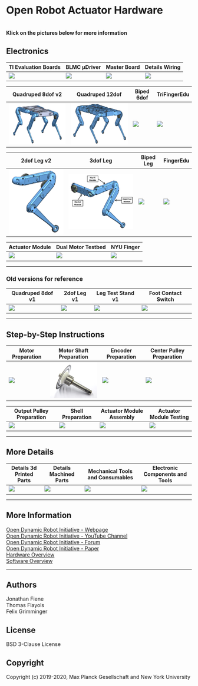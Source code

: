 # Open Robot Actuator Hardware

<br>**Klick on the pictures below for more information**
## Electronics
| TI Evaluation Boards  | BLMC µDriver | Master Board |Details Wiring|
| ---------------  | ------------- |------------- |---|
| <a href="/electronics/ti_electronics/README.md#texas-instruments-evaluation-board-electronics"><img src="electronics/ti_electronics/images/ti_eval_board_1.jpg" width="350"></a>| <a href="electronics/micro_driver_electronics/README.md#micro-driver-electronics"><img src="electronics/micro_driver_electronics/images/microdriver_board_v2.jpg" width="270"></a>  | <a href="https://github.com/open-dynamic-robot-initiative/master-board#master-board"><img src="electronics/images/master_board_1.jpg" width="270"></a>  |<a href="electronics/details/details_wiring.md#details-wiring"><img src="electronics/images/encoder_wiring_micro_driver.png" width="270"></a> |

| Quadruped 8dof v2 | Quadruped 12dof | Biped 6dof | TriFingerEdu |
| ---------------  | ------------- |------------- |------------- |
| <a href="mechanics/quadruped_robot_8dof_v2/README.md#quadruped-robot-8dof-v2"><img src="mechanics/quadruped_robot_8dof_v2/images/solo8_v2_cad_1.png" width="300"></a>  | <a href="mechanics/quadruped_robot_12dof_v1/README.md#quadruped-robot-12dof-v1"><img src="mechanics/quadruped_robot_12dof_v1/images/solo_12_cad_1.png" width="300"></a>  |<a href="mechanics/biped_6dof_v1/README.md#biped-robot-6dof-v1"><img src="mechanics/biped_6dof_v1/images/biped_navigation.png" width="210"></a>  |  <a href="mechanics/tri_finger_edu_v1/README.md#trifingeredu-v1"><img src="mechanics/tri_finger_edu_v1/images/manipulator_navigation.jpg" width="300"></a>   |

| 2dof Leg v2  | 3dof Leg | Biped Leg |FingerEdu |
| ------------- | ------------- |------------- |------------- |
| <a href="mechanics/leg_2dof_v2/README.md#leg-2dof-v2"><img src="mechanics/leg_2dof_v2/images/2dof_leg_v2_cad_1.png" width="250"></a>  | <a href="mechanics/leg_3dof_v1/README.md#leg-3dof-v1"><img src="mechanics/leg_3dof_v1/images/3dof_leg_cad_1.png" width="300"></a>  | <a href="mechanics/biped_leg_3dof_v1/README.md#biped-leg-3dof-v1"><img src="mechanics/biped_leg_3dof_v1/images/biped_leg_2.png" width="300"></a>  |<a href="mechanics/finger_edu_v1/README.md#fingeredu-v1"><img src="mechanics/finger_edu_v1/images/finger_navigation.jpg" width="300"></a>  |

| Actuator Module  | Dual Motor Testbed | NYU Finger |
| ---------------  | ------------- |------------- |
| <a href="mechanics/actuator_module_v1/README.md#brushless-actuator-module-v1"><img src="mechanics/actuator_module_v1/images/actuator_module_1.png" width="300"></a>| <a href="mechanics/dual_motor_testbed_v1/README.md#dual-motor-testbed-v1"><img src="mechanics/dual_motor_testbed_v1/images/dual_motor_testbed_1.jpg" width="300"></a>  | <a href="mechanics/nyu_finger_v1/README.md#nyu-finger-v1"><img src="mechanics/nyu_finger_v1/images/nyu_finger_cad_3.png" width="400"></a>  |

---
### Old versions for reference
| Quadruped 8dof v1 | 2dof Leg v1 | Leg Test Stand v1| Foot Contact Switch |
| ---------------  | ------------- |------------- |------------- |
| <a href="mechanics/quadruped_robot_8dof_v1/README.md#quadruped-robot-8dof-v1"><img src="mechanics/quadruped_robot_8dof_v1/images/quadruped_8dof_jump_1.jpg" width="300"></a>|<a href="mechanics/leg_2dof_v1/README.md#leg-2dof-v1"><img src="mechanics/leg_2dof_v1/images/leg_2dof_1.png" width="350"></a> |<a href="mechanics/leg_test_stand_v1/README.md#leg-test-stand-v1"><img src="mechanics/leg_test_stand_v1/images/leg_test_stand_1.png" width="300"></a>|<a href="mechanics/foot_contact_switch_v1/README.md#foot-contact-switch-v1"><img src="mechanics/foot_contact_switch_v1/images/foot_sensor.jpg" width="350"></a>|

---
## Step-by-Step Instructions

| Motor Preparation  | Motor Shaft Preparation | Encoder Preparation |Center Pulley Preparation|
| --- | --- | --- | --- |
| <a href="mechanics/actuator_module_v1/details/details_motor_preparation.md#details-motor-preparation"><img src="mechanics/actuator_module_v1/images/motor_mod_1_1.jpg" width="200"></a>| <a href="mechanics/actuator_module_v1/details/details_motor_shaft_preparation.md#details-motor-shaft-preparation"><img src="mechanics/actuator_module_v1/images/motor_shaft_preparation_18.jpg" width="200"></a>  | <a href="mechanics/actuator_module_v1/details/details_encoder_preparation.md#details-encoder-preparation"><img src="mechanics/actuator_module_v1/images/encoder_1.jpg" width="200"></a>  |<a href="mechanics/actuator_module_v1/details/details_center_pulley_preparation.md#details-center-pulley-preparation"><img src="mechanics/actuator_module_v1/images/pulley_preparation_1_1.jpg" width="200"></a> |

| Output Pulley Preparation | Shell Preparation | Actuator Module Assembly |Actuator Module Testing|
| --- | --- | --- | --- |
| <a href="mechanics/actuator_module_v1/details/details_output_pulley_preparation.md#details-output-pulley-preparation"><img src="mechanics/actuator_module_v1/images/output_pulley_preparation_9.jpg" width="200"></a>| <a href="mechanics/actuator_module_v1/details/details_shell_preparation.md#details-shell-preparation"><img src="mechanics/actuator_module_v1/images/shells_1.jpg" width="200"></a>  | <a href="mechanics/actuator_module_v1/details/details_actuator_module_assembly.md#details-actuator-module-assembly"><img src="mechanics/actuator_module_v1/images/actuator_module_open_1.jpg" width="200"></a>  |<a href="mechanics/actuator_module_v1/details/details_actuator_module_testing.md#details-actuator-module-testing"><img src="mechanics/actuator_module_v1/images/actuator_module_1.png" width="200"></a> |

---
## More Details
| Details 3d Printed Parts | Details Machined Parts | Mechanical Tools and Consumables |Electronic Components and Tools|
| --- | --- | --- | --- |
|<a href="mechanics/actuator_module_v1/details/details_3d_printed_parts.md#details-3d-printed-parts"><img src="mechanics/actuator_module_v1/images/3d_printed_parts_2.jpg" width="200"></a>|<a href="mechanics/actuator_module_v1/details/details_machined_parts.md#details-machined-parts"><img src="mechanics/actuator_module_v1/images/machined_parts_1.jpg" width="200"></a>|<a href="mechanics/actuator_module_v1/details/details_tools.md#details-mechanical-tools-and-consumables"><img src="mechanics/actuator_module_v1/images/tools_1.jpg" width="200"></a>|<a href="electronics/details/details_components.md#details-electronic-components-and-tools"><img src="electronics/images/components_tools_1.jpg" width="200"></a>|

---
## More Information
[Open Dynamic Robot Initiative - Webpage](https://open-dynamic-robot-initiative.github.io)  
[Open Dynamic Robot Initiative - YouTube Channel](https://www.youtube.com/channel/UCx32JW2oIrax47Gjq8zNI-w)   
[Open Dynamic Robot Initiative - Forum](https://odri.discourse.group/categories)  
[Open Dynamic Robot Initiative - Paper](https://arxiv.org/pdf/1910.00093.pdf)  
[Hardware Overview](#open-robot-actuator-hardware)  
[Software Overview](https://github.com/open-dynamic-robot-initiative/open-dynamic-robot-initiative.github.io/wiki)  

---
## Authors
Jonathan Fiene  
Thomas Flayols  
Felix Grimminger  

## License
BSD 3-Clause License

## Copyright
Copyright (c) 2019-2020, Max Planck Gesellschaft and New York University
